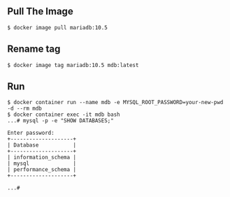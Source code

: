 ## Pull The Image

`$ docker image pull mariadb:10.5`

## Rename tag

`$ docker image tag mariadb:10.5 mdb:latest`

## Run

```
$ docker container run --name mdb -e MYSQL_ROOT_PASSWORD=your-new-pwd -d --rm mdb
$ docker container exec -it mdb bash
...# mysql -p -e "SHOW DATABASES;"

Enter password: 
+--------------------+
| Database           |
+--------------------+
| information_schema |
| mysql              |
| performance_schema |
+--------------------+

...# 

```

